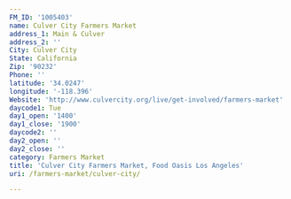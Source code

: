 ```yaml
---
FM_ID: '1005403'
name: Culver City Farmers Market
address_1: Main & Culver
address_2: ''
City: Culver City
State: California
Zip: '90232'
Phone: ''
latitude: '34.0247'
longitude: '-118.396'
Website: 'http://www.culvercity.org/live/get-involved/farmers-market'
daycode1: Tue
day1_open: '1400'
day1_close: '1900'
daycode2: ''
day2_open: ''
day2_close: ''
category: Farmers Market
title: 'Culver City Farmers Market, Food Oasis Los Angeles'
uri: /farmers-market/culver-city/

---
```

